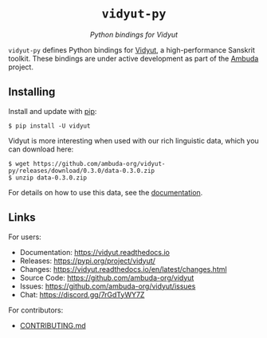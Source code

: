 <div align="center">
<h1><code>vidyut-py</code></h1>
<p><i>Python bindings for Vidyut</i></p>
</div>

`vidyut-py` defines Python bindings for [Vidyut][vidyut], a high-performance
Sanskrit toolkit. These bindings are under active development as part of the
[Ambuda][ambuda] project.

[ambuda]: https://ambuda.org
[vidyut]: https://github.com/ambuda-org/vidyut


Installing
----------

Install and update with [pip](https://pip.pypa.io/en/stable/getting-started/):

    $ pip install -U vidyut

Vidyut is more interesting when used with our rich linguistic data, which you
can download here:

    $ wget https://github.com/ambuda-org/vidyut-py/releases/download/0.3.0/data-0.3.0.zip
    $ unzip data-0.3.0.zip

For details on how to use this data, see the [documentation][docs].

[docs]: https://vidyut.readthedocs.io


Links
-----

For users:

- Documentation: https://vidyut.readthedocs.io
- Releases: https://pypi.org/project/vidyut/
- Changes: https://vidyut.readthedocs.io/en/latest/changes.html
- Source Code: https://github.com/ambuda-org/vidyut
- Issues: https://github.com/ambuda-org/vidyut/issues
- Chat: https://discord.gg/7rGdTyWY7Z

For contributors:

- [CONTRIBUTING.md](CONTRIBUTING.md)
